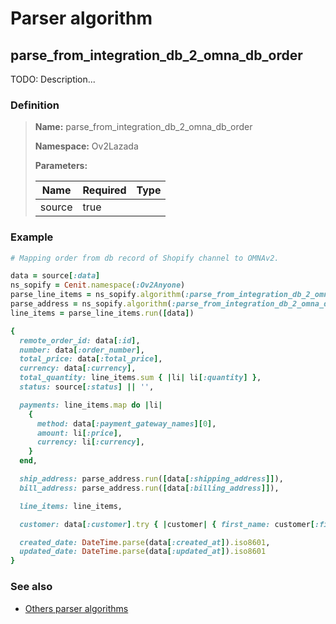 # Parser algorithm
 
## parse_from_integration_db_2_omna_db_order

TODO: Description...
    
### Definition

> **Name:** parse_from_integration_db_2_omna_db_order
> 
> **Namespace:** Ov2Lazada
>
> **Parameters:**
> 
> | Name | Required | Type |
> | --- | --- | --- |
> | source | true |  |

### Example
```ruby
# Mapping order from db record of Shopify channel to OMNAv2.

data = source[:data]
ns_sopify = Cenit.namespace(:Ov2Anyone)
parse_line_items = ns_sopify.algorithm(:parse_from_integration_db_2_omna_db_order_line_items)
parse_address = ns_sopify.algorithm(:parse_from_integration_db_2_omna_db_order_address)
line_items = parse_line_items.run([data])

{
  remote_order_id: data[:id],
  number: data[:order_number],
  total_price: data[:total_price],
  currency: data[:currency],
  total_quantity: line_items.sum { |li| li[:quantity] },
  status: source[:status] || '',

  payments: line_items.map do |li|
    {
      method: data[:payment_gateway_names][0],
      amount: li[:price],
      currency: li[:currency],
    }
  end,

  ship_address: parse_address.run([data[:shipping_address]]),
  bill_address: parse_address.run([data[:billing_address]]),

  line_items: line_items,

  customer: data[:customer].try { |customer| { first_name: customer[:first_name], last_name: customer[:last_name] } },

  created_date: DateTime.parse(data[:created_at]).iso8601,
  updated_date: DateTime.parse(data[:updated_at]).iso8601
}
```

### See also
* [Others parser algorithms](overview?id=parse_from_integration_db_2_omna_db_order)